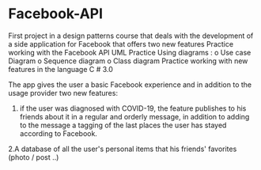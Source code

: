 # Facebook-API
First project in a design patterns course that deals with the development of a side application for Facebook that offers two new features
Practice working with the Facebook API UML
Practice Using diagrams :
o Use case Diagram 
o Sequence diagram
o Class diagram
Practice working with new features in the language C # 3.0

The app gives the user a basic Facebook experience and in addition to the usage provider two new features:
1. if the user was diagnosed with COVID-19, the feature publishes to his friends about it in a regular and orderly message,
in addition to adding to the message a tagging of the last places the user has stayed according to Facebook.

2.A database of all the user's personal items that his friends' favorites (photo / post ..)

